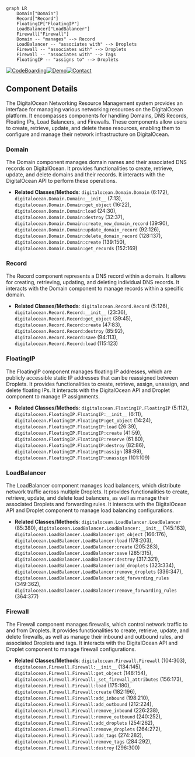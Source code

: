 ```mermaid
graph LR
    Domain["Domain"]
    Record["Record"]
    FloatingIP["FloatingIP"]
    LoadBalancer["LoadBalancer"]
    Firewall["Firewall"]
    Domain -- "manages" --> Record
    LoadBalancer -- "associates with" --> Droplets
    Firewall -- "associates with" --> Droplets
    Firewall -- "associates with" --> Tags
    FloatingIP -- "assigns to" --> Droplets
```
[![CodeBoarding](https://img.shields.io/badge/Generated%20by-CodeBoarding-9cf?style=flat-square)](https://github.com/CodeBoarding/GeneratedOnBoardings)[![Demo](https://img.shields.io/badge/Try%20our-Demo-blue?style=flat-square)](https://www.codeboarding.org/demo)[![Contact](https://img.shields.io/badge/Contact%20us%20-%20codeboarding@gmail.com-lightgrey?style=flat-square)](mailto:codeboarding@gmail.com)

## Component Details

The DigitalOcean Networking Resource Management system provides an interface for managing various networking resources on the DigitalOcean platform. It encompasses components for handling Domains, DNS Records, Floating IPs, Load Balancers, and Firewalls. These components allow users to create, retrieve, update, and delete these resources, enabling them to configure and manage their network infrastructure on DigitalOcean.

### Domain
The Domain component manages domain names and their associated DNS records on DigitalOcean. It provides functionalities to create, retrieve, update, and delete domains and their records. It interacts with the DigitalOcean API to perform these operations.
- **Related Classes/Methods**: `digitalocean.Domain.Domain` (6:172), `digitalocean.Domain.Domain:__init__` (7:13), `digitalocean.Domain.Domain:get_object` (16:22), `digitalocean.Domain.Domain:load` (24:30), `digitalocean.Domain.Domain:destroy` (32:37), `digitalocean.Domain.Domain:create_new_domain_record` (39:90), `digitalocean.Domain.Domain:update_domain_record` (92:126), `digitalocean.Domain.Domain:delete_domain_record` (128:137), `digitalocean.Domain.Domain:create` (139:150), `digitalocean.Domain.Domain:get_records` (152:169)

### Record
The Record component represents a DNS record within a domain. It allows for creating, retrieving, updating, and deleting individual DNS records. It interacts with the Domain component to manage records within a specific domain.
- **Related Classes/Methods**: `digitalocean.Record.Record` (5:126), `digitalocean.Record.Record:__init__` (23:36), `digitalocean.Record.Record:get_object` (39:45), `digitalocean.Record.Record:create` (47:83), `digitalocean.Record.Record:destroy` (85:92), `digitalocean.Record.Record:save` (94:113), `digitalocean.Record.Record:load` (115:123)

### FloatingIP
The FloatingIP component manages floating IP addresses, which are publicly accessible static IP addresses that can be reassigned between Droplets. It provides functionalities to create, retrieve, assign, unassign, and delete floating IPs. It interacts with the DigitalOcean API and Droplet component to manage IP assignments.
- **Related Classes/Methods**: `digitalocean.FloatingIP.FloatingIP` (5:112), `digitalocean.FloatingIP.FloatingIP:__init__` (6:11), `digitalocean.FloatingIP.FloatingIP:get_object` (14:24), `digitalocean.FloatingIP.FloatingIP:load` (26:39), `digitalocean.FloatingIP.FloatingIP:create` (41:59), `digitalocean.FloatingIP.FloatingIP:reserve` (61:80), `digitalocean.FloatingIP.FloatingIP:destroy` (82:86), `digitalocean.FloatingIP.FloatingIP:assign` (88:99), `digitalocean.FloatingIP.FloatingIP:unassign` (101:109)

### LoadBalancer
The LoadBalancer component manages load balancers, which distribute network traffic across multiple Droplets. It provides functionalities to create, retrieve, update, and delete load balancers, as well as manage their associated Droplets and forwarding rules. It interacts with the DigitalOcean API and Droplet component to manage load balancing configurations.
- **Related Classes/Methods**: `digitalocean.LoadBalancer.LoadBalancer` (85:380), `digitalocean.LoadBalancer.LoadBalancer:__init__` (145:163), `digitalocean.LoadBalancer.LoadBalancer:get_object` (166:176), `digitalocean.LoadBalancer.LoadBalancer:load` (178:203), `digitalocean.LoadBalancer.LoadBalancer:create` (205:283), `digitalocean.LoadBalancer.LoadBalancer:save` (285:315), `digitalocean.LoadBalancer.LoadBalancer:destroy` (317:321), `digitalocean.LoadBalancer.LoadBalancer:add_droplets` (323:334), `digitalocean.LoadBalancer.LoadBalancer:remove_droplets` (336:347), `digitalocean.LoadBalancer.LoadBalancer:add_forwarding_rules` (349:362), `digitalocean.LoadBalancer.LoadBalancer:remove_forwarding_rules` (364:377)

### Firewall
The Firewall component manages firewalls, which control network traffic to and from Droplets. It provides functionalities to create, retrieve, update, and delete firewalls, as well as manage their inbound and outbound rules, and associated Droplets and tags. It interacts with the DigitalOcean API and Droplet component to manage firewall configurations.
- **Related Classes/Methods**: `digitalocean.Firewall.Firewall` (104:303), `digitalocean.Firewall.Firewall:__init__` (134:145), `digitalocean.Firewall.Firewall:get_object` (148:154), `digitalocean.Firewall.Firewall:_set_firewall_attributes` (156:173), `digitalocean.Firewall.Firewall:load` (175:180), `digitalocean.Firewall.Firewall:create` (182:196), `digitalocean.Firewall.Firewall:add_inbound` (198:210), `digitalocean.Firewall.Firewall:add_outbound` (212:224), `digitalocean.Firewall.Firewall:remove_inbound` (226:238), `digitalocean.Firewall.Firewall:remove_outbound` (240:252), `digitalocean.Firewall.Firewall:add_droplets` (254:262), `digitalocean.Firewall.Firewall:remove_droplets` (264:272), `digitalocean.Firewall.Firewall:add_tags` (274:282), `digitalocean.Firewall.Firewall:remove_tags` (284:292), `digitalocean.Firewall.Firewall:destroy` (296:300)